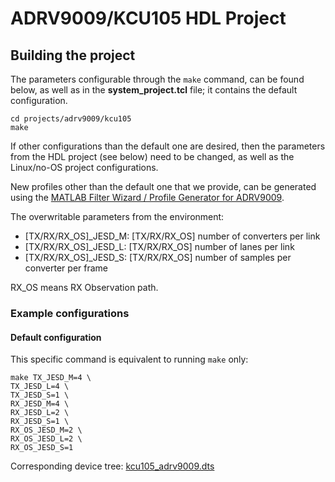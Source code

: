 # ADRV9009/KCU105 HDL Project

## Building the project

The parameters configurable through the `make` command, can be found below, as well as in the **system_project.tcl** file; it contains the default configuration.

```
cd projects/adrv9009/kcu105
make
```

If other configurations than the default one are desired, then the parameters from the HDL project (see below) need to be changed, as well as the Linux/no-OS project configurations.

New profiles other than the default one that we provide, can be generated using the [MATLAB Filter Wizard / Profile Generator for ADRV9009](https://www.analog.com/media/en/evaluation-boards-kits/evaluation-software/ADRV9008-x-ADRV9009-profile-config-tool-filter-wizard-v2.4.zip).

The overwritable parameters from the environment:

- [TX/RX/RX_OS]_JESD_M: [TX/RX/RX_OS] number of converters per link
- [TX/RX/RX_OS]_JESD_L: [TX/RX/RX_OS] number of lanes per link
- [TX/RX/RX_OS]_JESD_S: [TX/RX/RX_OS] number of samples per converter per frame

RX_OS means RX Observation path.

### Example configurations

#### Default configuration

This specific command is equivalent to running `make` only:

```
make TX_JESD_M=4 \
TX_JESD_L=4 \
TX_JESD_S=1 \
RX_JESD_M=4 \
RX_JESD_L=2 \
RX_JESD_S=1 \
RX_OS_JESD_M=2 \
RX_OS_JESD_L=2 \
RX_OS_JESD_S=1
```

Corresponding device tree: [kcu105_adrv9009.dts](https://github.com/analogdevicesinc/linux/blob/main/arch/microblaze/boot/dts/kcu105_adrv9009.dts)
